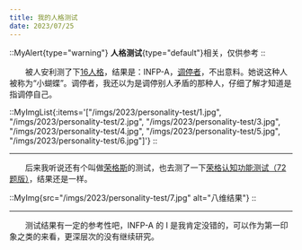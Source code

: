 ```yaml
---
title: 我的人格测试
date: 2023/07/25
---
```


::MyAlert{type="warning"}
**人格测试**{type="default"}相关，仅供参考
::

　　被人安利测了下[16人格](https://www.16personalities.com/ch/%E4%BA%BA%E6%A0%BC%E6%B5%8B%E8%AF%95)，结果是：INFP-A，[调停者](https://www.16personalities.com/ch/infp-%E4%BA%BA%E6%A0%BC)，不出意料。她说这种人被称为“小蝴蝶”。调停者，我还以为是调停别人矛盾的那种人，仔细了解才知道是指调停自己。

::MyImgList{:items='["/imgs/2023/personality-test/1.jpg", "/imgs/2023/personality-test/2.jpg", "/imgs/2023/personality-test/3.jpg", "/imgs/2023/personality-test/4.jpg", "/imgs/2023/personality-test/5.jpg", "/imgs/2023/personality-test/6.jpg"]'}
::

***

　　后来我听说还有个叫做[荣格斯](https://www.jungus.cn/)的测试，也去测了一下[荣格认知功能测试（72题版）](https://www.jungus.cn/zh-hans/test/)，结果还是一样。

::MyImg{src="/imgs/2023/personality-test/7.jpg" alt="八维结果"}
::

***

　　测试结果有一定的参考性吧，INFP-A 的 I 是我肯定没错的，可以作为第一印象之类的来看，更深层次的没有继续研究。